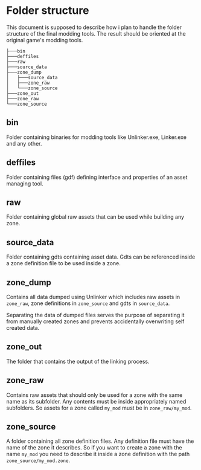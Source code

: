 # Folder structure

This document is supposed to describe how i plan to handle the folder structure of the final modding tools.
The result should be oriented at the original game's modding tools.

```
├───bin
├───deffiles
├───raw
├───source_data
├───zone_dump
│   ├───source_data
│   ├───zone_raw
│   └───zone_source
├───zone_out
├───zone_raw
└───zone_source
```

## bin

Folder containing binaries for modding tools like Unlinker.exe, Linker.exe and any other.

## deffiles

Folder containing files (gdf) defining interface and properties of an asset managing tool.

## raw

Folder containing global raw assets that can be used while building any zone.

## source_data

Folder containing gdts containing asset data.
Gdts can be referenced inside a zone definition file to be used inside a zone.

## zone_dump

Contains all data dumped using Unlinker which includes raw assets in ``zone_raw``, zone definitions in ``zone_source`` and gdts in ``source_data``.

Separating the data of dumped files serves the purpose of separating it from manually created zones and prevents accidentally overwriting self created data.

## zone_out

The folder that contains the output of the linking process.

## zone_raw

Contains raw assets that should only be used for a zone with the same name as its subfolder.
Any contents must be inside appropriately named subfolders.
So assets for a zone called ``my_mod`` must be in ``zone_raw/my_mod``.

## zone_source

A folder containing all zone definition files.
Any definition file must have the name of the zone it describes.
So if you want to create a zone with the name ``my_mod`` you need to describe it inside a zone definition with the path ``zone_source/my_mod.zone``.